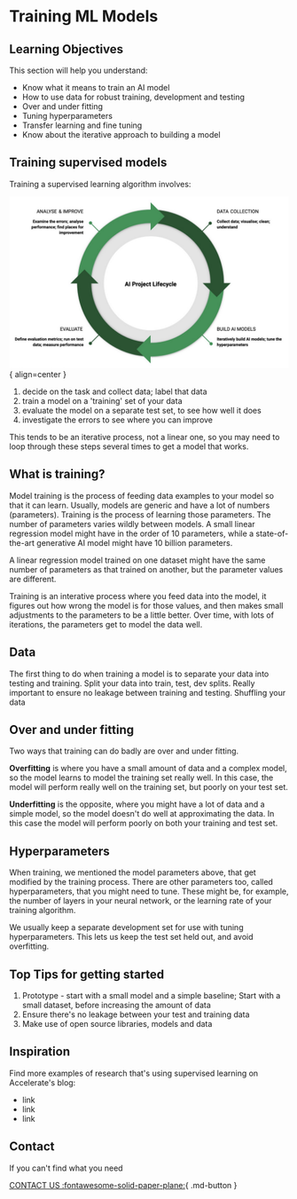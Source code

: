 # Training ML Models

## Learning Objectives

This section will help you understand:

- Know what it means to train an AI model
- How to use data for robust training, development and testing
- Over and under fitting
- Tuning hyperparameters
- Transfer learning and fine tuning
- Know about the iterative approach to building a model

## Training supervised models

Training a supervised learning algorithm involves:

![AI Lifecycle](imgs/ailifecycle.png){ align=center }

1. decide on the task and collect data; label that data
2. train a model on a 'training' set of your data
3. evaluate the model on a separate test set, to see how well it does
4. investigate the errors to see where you can improve

This tends to be an iterative process, not a linear one, so you may need to loop through these steps several times to get a model that works. 

## What is training?
Model training is the process of feeding data examples to your model so that it can learn. Usually, models are generic and have a lot of numbers (parameters). Training is the process of learning those parameters. The number of parameters varies wildly between models. A small linear regression model might have in the order of 10 parameters, while a state-of-the-art generative AI model might have 10 billion parameters. 

A linear regression model trained on one dataset might have the same number of parameters as that trained on another, but the parameter values are different.

Training is an interative process where you feed data into the model, it figures out how wrong the model is for those values, and then makes small adjustments to the parameters to be a little better. Over time, with lots of iterations, the parameters get to model the data well. 




## Data
The first thing to do when training a model is to separate your data into testing and training. 
Split your data into train, test, dev splits.
Really important to ensure no leakage between training and testing.
Shuffling your data


## Over and under fitting

Two ways that training can do badly are over and under fitting.

**Overfitting** is where you have a small amount of data and a complex model, so the model learns to model the training set really well. In this case, the model will perform really well on the training set, but poorly on your test set. 

**Underfitting** is the opposite, where you might have a lot of data and a simple model, so the model doesn't do well at approximating the data. In this case the model will perform poorly on both your training and test set. 

## Hyperparameters

When training, we mentioned the model parameters above, that get modified by the training process. There are other parameters too, called hyperparameters, that you might need to tune. These might be, for example, the number of layers in your neural network, or the learning rate of your training algorithm.

We usually keep a separate development set for use with tuning hyperparameters. This lets us keep the test set held out, and avoid overfitting. 



## Top Tips for getting started


1. Prototype - start with a small model and a simple baseline; Start with a small dataset, before increasing the amount of data
2. Ensure there's no leakage between your test and training data
3. Make use of open source libraries, models and data

## Inspiration

Find more examples of research that's using supervised learning on Accelerate's blog:

- link
- link
- link


## Contact

If you can't find what you need

[CONTACT US :fontawesome-solid-paper-plane:](mailto:accelerate-mle@cst.cam.ac.uk){ .md-button }



